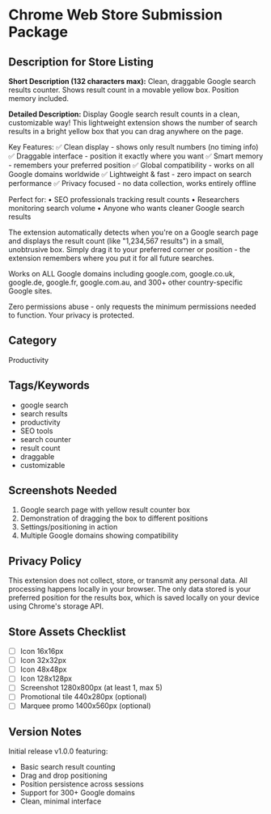 # Chrome Web Store Submission Package

## Description for Store Listing

**Short Description (132 characters max):** Clean, draggable Google search results counter. Shows result count in a movable yellow box. Position memory included.

**Detailed Description:** Display Google search result counts in a clean, customizable way! This lightweight extension shows the number of search results in a bright yellow box that you can drag anywhere on the page.

Key Features: ✅ Clean display - shows only result numbers (no timing info) ✅ Draggable interface - position it exactly where you want ✅ Smart memory - remembers your preferred position ✅ Global compatibility - works on all Google domains worldwide ✅ Lightweight & fast - zero impact on search performance ✅ Privacy focused - no data collection, works entirely offline

Perfect for: • SEO professionals tracking result counts • Researchers monitoring search volume • Anyone who wants cleaner Google search results

The extension automatically detects when you're on a Google search page and displays the result count (like "1,234,567 results") in a small, unobtrusive box. Simply drag it to your preferred corner or position - the extension remembers where you put it for all future searches.

Works on ALL Google domains including google.com, google.co.uk, google.de, google.fr, google.com.au, and 300+ other country-specific Google sites.

Zero permissions abuse - only requests the minimum permissions needed to function. Your privacy is protected.

## Category

Productivity

## Tags/Keywords

- google search
- search results
- productivity
- SEO tools
- search counter
- result count
- draggable
- customizable

## Screenshots Needed

1. Google search page with yellow result counter box
2. Demonstration of dragging the box to different positions
3. Settings/positioning in action
4. Multiple Google domains showing compatibility

## Privacy Policy

This extension does not collect, store, or transmit any personal data. All processing happens locally in your browser. The only data stored is your preferred position for the results box, which is saved locally on your device using Chrome's storage API.

## Store Assets Checklist

- [ ] Icon 16x16px
- [ ] Icon 32x32px
- [ ] Icon 48x48px
- [ ] Icon 128x128px
- [ ] Screenshot 1280x800px (at least 1, max 5)
- [ ] Promotional tile 440x280px (optional)
- [ ] Marquee promo 1400x560px (optional)

## Version Notes

Initial release v1.0.0 featuring:

- Basic search result counting
- Drag and drop positioning
- Position persistence across sessions
- Support for 300+ Google domains
- Clean, minimal interface
